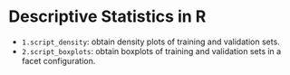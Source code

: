 # Descriptive Statistics in R

- `1.script_density`: obtain density plots of training and validation sets.
- `2.script_boxplots`: obtain boxplots of training and validation sets in a facet configuration.
